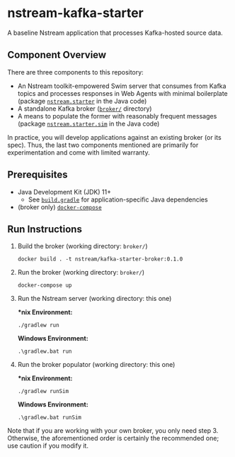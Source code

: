 # nstream-kafka-starter

A baseline Nstream application that processes Kafka-hosted source data.

## Component Overview

There are three components to this repository:

- An Nstream toolkit-empowered Swim server that consumes from Kafka topics and processes responses in Web Agents with minimal boilerplate (package [`nstream.starter`](/src/main/java/nstream/starter) in the Java code)
- A standalone Kafka broker ([`broker/`](/broker) directory)
- A means to populate the former with reasonably frequent messages (package [`nstream.starter.sim`](/src/main/java/nstream/starter/sim) in the Java code)

In practice, you will develop applications against an existing broker (or its spec).
Thus, the last two components mentioned are primarily for experimentation and come with limited warranty.

## Prerequisites

- Java Development Kit (JDK) 11+
   - See [`build.gradle`](/build.gradle) for application-specific Java dependencies 
- (broker only) [`docker-compose`](https://docs.docker.com/compose/)

## Run Instructions

1. Build the broker (working directory: `broker/`)
   ```
   docker build . -t nstream/kafka-starter-broker:0.1.0
   ```
2. Run the broker (working directory: `broker/`)
   ```
   docker-compose up
   ```
3. Run the Nstream server (working directory: this one)

   **\*nix Environment:**
   ```
   ./gradlew run 
   ```
   **Windows Environment:**
   ```
   .\gradlew.bat run 
   ```
4. Run the broker populator (working directory: this one)

   **\*nix Environment:**
   ```
   ./gradlew runSim
   ```
   **Windows Environment:**
   ```
   .\gradlew.bat runSim
   ```
   
Note that if you are working with your own broker, you only need step 3.
Otherwise, the aforementioned order is certainly the recommended one; use caution if you modify it.
